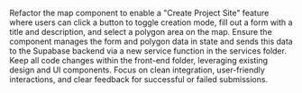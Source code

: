 Refactor the map component to enable a "Create Project Site" feature where users can click a button to toggle creation mode, fill out a form with a title and description, and select a polygon area on the map. Ensure the component manages the form and polygon data in state and sends this data to the Supabase backend via a new service function in the services folder. Keep all code changes within the front-end folder, leveraging existing design and UI components. Focus on clean integration, user-friendly interactions, and clear feedback for successful or failed submissions.